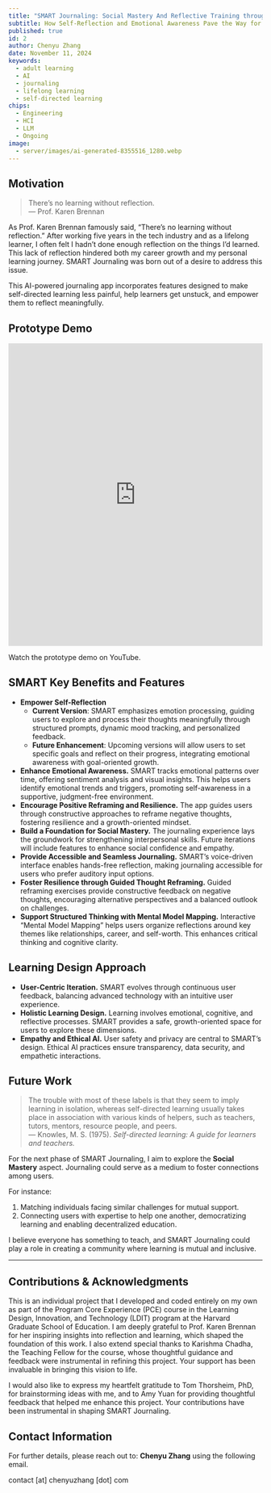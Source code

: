 ```yaml
---
title: "SMART Journaling: Social Mastery And Reflective Training through AI-Powered Journaling"
subtitle: How Self-Reflection and Emotional Awareness Pave the Way for Lifelong Learning
published: true
id: 2
author: Chenyu Zhang
date: November 11, 2024
keywords:
  - adult learning
  - AI
  - journaling
  - lifelong learning
  - self-directed learning
chips:
  - Engineering
  - HCI
  - LLM
  - Ongoing
image:
  - server/images/ai-generated-8355516_1280.webp
---
```


## Motivation

> There’s no learning without reflection.  
> — Prof. Karen Brennan

As Prof. Karen Brennan famously said, “There’s no learning without reflection.” After working five years in the tech industry and as a lifelong learner, I often felt I hadn’t done enough reflection on the things I’d learned. This lack of reflection hindered both my career growth and my personal learning journey. SMART Journaling was born out of a desire to address this issue.

This AI-powered journaling app incorporates features designed to make self-directed learning less painful, help learners get unstuck, and empower them to reflect meaningfully.

<!-- TODO: ## Research Questions (RQs)

RQ1: TBD

RQ2: TBD -->

## Prototype Demo

<iframe width="100%" height="600" src="https://www.youtube.com/embed/MVfDjk9PjoI?si=ENU_np2rsJc7SgrM" title="YouTube video player" frameborder="0" allow="accelerometer; autoplay; clipboard-write; encrypted-media; gyroscope; picture-in-picture; web-share" referrerpolicy="strict-origin-when-cross-origin" allowfullscreen></iframe>

Watch the prototype demo on YouTube.

## SMART Key Benefits and Features

- **Empower Self-Reflection**
  - **Current Version**: SMART emphasizes emotion processing, guiding users to explore and process their thoughts meaningfully through structured prompts, dynamic mood tracking, and personalized feedback.
  - **Future Enhancement**: Upcoming versions will allow users to set specific goals and reflect on their progress, integrating emotional awareness with goal-oriented growth.
- **Enhance Emotional Awareness.** SMART tracks emotional patterns over time, offering sentiment analysis and visual insights. This helps users identify emotional trends and triggers, promoting self-awareness in a supportive, judgment-free environment.
- **Encourage Positive Reframing and Resilience.** The app guides users through constructive approaches to reframe negative thoughts, fostering resilience and a growth-oriented mindset.
- **Build a Foundation for Social Mastery.** The journaling experience lays the groundwork for strengthening interpersonal skills. Future iterations will include features to enhance social confidence and empathy.
- **Provide Accessible and Seamless Journaling.** SMART’s voice-driven interface enables hands-free reflection, making journaling accessible for users who prefer auditory input options.
- **Foster Resilience through Guided Thought Reframing.** Guided reframing exercises provide constructive feedback on negative thoughts, encouraging alternative perspectives and a balanced outlook on challenges.
- **Support Structured Thinking with Mental Model Mapping.** Interactive “Mental Model Mapping” helps users organize reflections around key themes like relationships, career, and self-worth. This enhances critical thinking and cognitive clarity.

## Learning Design Approach

- **User-Centric Iteration.** SMART evolves through continuous user feedback, balancing advanced technology with an intuitive user experience.
- **Holistic Learning Design.** Learning involves emotional, cognitive, and reflective processes. SMART provides a safe, growth-oriented space for users to explore these dimensions.
- **Empathy and Ethical AI.** User safety and privacy are central to SMART’s design. Ethical AI practices ensure transparency, data security, and empathetic interactions.

## Future Work

> The trouble with most of these labels is that they seem to imply learning in isolation, whereas self-directed learning usually takes place in association with various kinds of helpers, such as teachers, tutors, mentors, resource people, and peers.  
> — Knowles, M. S. (1975). _Self-directed learning: A guide for learners and teachers._

For the next phase of SMART Journaling, I aim to explore the **Social Mastery** aspect. Journaling could serve as a medium to foster connections among users.

For instance:

1. Matching individuals facing similar challenges for mutual support.
2. Connecting users with expertise to help one another, democratizing learning and enabling decentralized education.

I believe everyone has something to teach, and SMART Journaling could play a role in creating a community where learning is mutual and inclusive.

---

## Contributions & Acknowledgments

This is an individual project that I developed and coded entirely on my own as part of the Program Core Experience (PCE) course in the Learning Design, Innovation, and Technology (LDIT) program at the Harvard Graduate School of Education. I am deeply grateful to Prof. Karen Brennan for her inspiring insights into reflection and learning, which shaped the foundation of this work. I also extend special thanks to Karishma Chadha, the Teaching Fellow for the course, whose thoughtful guidance and feedback were instrumental in refining this project. Your support has been invaluable in bringing this vision to life.

I would also like to express my heartfelt gratitude to Tom Thorsheim, PhD, for brainstorming ideas with me, and to Amy Yuan for providing thoughtful feedback that helped me enhance this project. Your contributions have been instrumental in shaping SMART Journaling.

<!-- TODO: acknowledment AI Venture class.

TODO: acknowledgement Professor Paul Liang from the MIT Media Lab for your genunious times.

TODO: acknowledgement Tom for brainstorming -->

## Contact Information

For further details, please reach out to: **Chenyu Zhang** using the following email.

contact [at] chenyuzhang [dot] com
